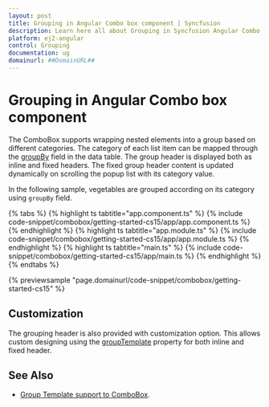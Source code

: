 ```yaml
---
layout: post
title: Grouping in Angular Combo box component | Syncfusion
description: Learn here all about Grouping in Syncfusion Angular Combo box component of Syncfusion Essential JS 2 and more.
platform: ej2-angular
control: Grouping 
documentation: ug
domainurl: ##DomainURL##
---
```


# Grouping in Angular Combo box component

The ComboBox supports wrapping nested elements into a group based on different categories. The category
of each list item can be mapped through the [groupBy](https://ej2.syncfusion.com/angular/documentation/api/combo-box/#fields) field in
the data table. The group header is displayed both as inline and fixed headers. The fixed group header content
is updated dynamically on scrolling the popup list with its category value.

In the following sample, vegetables are grouped according on its category using `groupBy` field.

{% tabs %}
{% highlight ts tabtitle="app.component.ts" %}
{% include code-snippet/combobox/getting-started-cs15/app/app.component.ts %}
{% endhighlight %}
{% highlight ts tabtitle="app.module.ts" %}
{% include code-snippet/combobox/getting-started-cs15/app/app.module.ts %}
{% endhighlight %}
{% highlight ts tabtitle="main.ts" %}
{% include code-snippet/combobox/getting-started-cs15/app/main.ts %}
{% endhighlight %}
{% endtabs %}
  
{% previewsample "page.domainurl/code-snippet/combobox/getting-started-cs15" %}

## Customization

The grouping header is also provided with customization option. This allows custom designing using
the [groupTemplate](https://ej2.syncfusion.com/angular/documentation/api/combo-box/#grouptemplate) property for both inline and fixed
header.

## See Also

* [Group Template support to ComboBox](./templates#group-template).